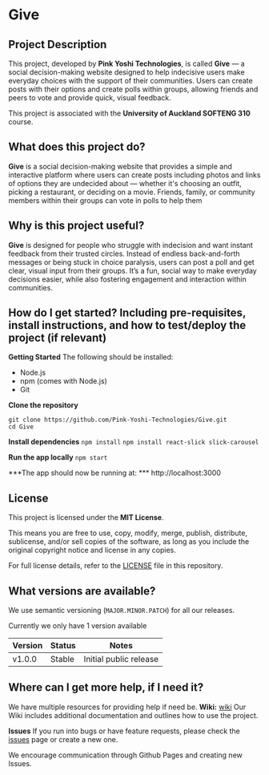 # Give

## Project Description
This project, developed by **Pink Yoshi Technologies**, is called **Give** — a social decision-making website designed to help indecisive users make everyday choices with the support of their communities. Users can create posts with their options and create polls within groups, allowing friends and peers to vote and provide quick, visual feedback.

This project is associated with the **University of Auckland SOFTENG 310** course.

## What does this project do?
**Give** is a social decision-making website that provides a simple and interactive platform where users can create posts including photos and links of options they are undecided about — whether it's choosing an outfit, picking a restaurant, or deciding on a movie. Friends, family, or community members within their groups can vote in polls to help them

## Why is this project useful?
**Give** is designed for people who struggle with indecision and want instant feedback from their trusted circles. Instead of endless back-and-forth messages or being stuck in choice paralysis, users can post a poll and get clear, visual input from their groups. It’s a fun, social way to make everyday decisions easier, while also fostering engagement and interaction within communities.

## How do I get started? Including pre-requisites, install instructions, and how to test/deploy the project (if relevant)
**Getting Started**
The following should be installed: 
- Node.js
- npm (comes with Node.js)
- Git
 
**Clone the repository**
   ```
   git clone https://github.com/Pink-Yoshi-Technologies/Give.git
   cd Give
   ```
   
**Install dependencies**
  `npm install`
  `npm install react-slick slick-carousel`
  
**Run the app locally**
  `npm start` 

***The app should now be running at: ***
  http://localhost:3000

## License
This project is licensed under the **MIT License**.

This means you are free to use, copy, modify, merge, publish, distribute, sublicense, and/or sell copies of the software, as long as you include the original copyright notice and license in any copies.

For full license details, refer to the [LICENSE](LICENSE) file in this repository.

## What versions are available?
We use semantic versioning (`MAJOR.MINOR.PATCH`) for all our releases.

Currently we only have 1 version available 

| Version | Status     | Notes                   |
|---------|------------|-------------------------|
| v1.0.0  | Stable     | Initial public release  |


## Where can I get more help, if I need it?
We have multiple resources for providing help if need be. 
**Wiki:** [wiki](../../wiki)
Our Wiki includes additional documentation and outlines how to use the project. 

**Issues**  If you run into bugs or have feature requests, please check the [issues](./issues) page or create a new one.

We encourage communication through Github Pages and creating new Issues. 
